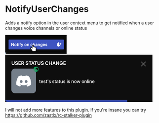 # NotifyUserChanges

Adds a notify option in the user context menu to get notified when a user changes voice channels or online status

![Context Menu](./context-menu.png)
![Screenshot](./screenshot.png)

I will not add more features to this plugin. If you're insane you can try https://github.com/zastlx/rc-stalker-plugin
